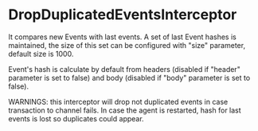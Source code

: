 # DropDuplicatedEventsInterceptor 

It compares new Events with last events. A set of last Event hashes is maintained, the size of this set can be configured with "size" parameter, default size is 1000.

Event's hash is calculate by default from headers (disabled if "header" parameter is set to false) and body (disabled if "body" parameter is set to false).

WARNINGS: this interceptor will drop not duplicated events in case transaction to channel fails. In case the agent is restarted, hash for last events is lost so duplicates could appear.